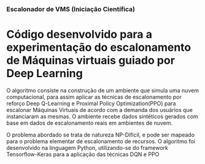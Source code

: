### Escalonador de VMS (Iniciação Científica)

# Código desenvolvido para a experimentação do escalonamento de Máquinas virtuais guiado por Deep Learning

O algoritmo consiste na construção de um ambiente que simula uma nuvem computacional, para assim aplicar as técnicas de escalonamento por reforço Deep Q-Learning e Proximal Policy Optimization(PPO) para escalonar Máquinas Virtuais de acordo com a demanda dos usuários que instanciaram as mesmas. O ambiente recebe dados sintéticos gerados com base em dados de escalonamento reais em ambientes de nuvem. 

O problema abordado se trata de natureza NP-Difícil, e pode ser mapeado para o problema elementar de escalonamento de recursos. O algoritmo foi desenvolvido na linguagem Python, utilizando-se do framework Tensorflow-Keras para a aplicação das técnicas DQN e PPO
